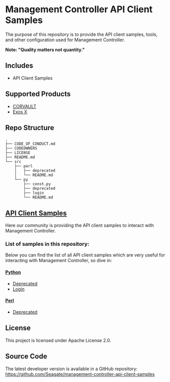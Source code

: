 # Management Controller API Client Samples

The purpose of this repository is to provide the API client samples, tools, and other configuration used for Management Controller.

**Note: "Quality matters not quantity."**

## Includes

- API Client Samples

## Supported Products

- [CORVAULT](https://www.seagate.com/products/storage/data-storage-systems/corvault/)
- [Exos X](https://www.seagate.com/products/enterprise-drives/exos-x/)

## Repo Structure

```
.
├── CODE_OF_CONDUCT.md
├── CODEOWNERS
├── LICENSE
├── README.md
└── src
    ├── perl
    │   ├── deprecated
    │   └── README.md
    └── py
        ├── const.py
        ├── deprecated
        ├── login
        └── README.md
```

## [API Client Samples](./src/)

Here our community is providing the API client samples to interact with Management Controller.

### List of samples in this repository:

Below you can find the list of all API client samples which are very useful for interacting with Management Controller, so dive in:

#### [Python](./src/py/README.md)

- [Deprecated](./src/py/deprecated/)
- [Login](./src/py/login/README.md)

#### [Perl](./src/perl/README.md)

- [Deprecated](./src/perl/deprecated/)

## License

This project is licensed under Apache License 2.0.

## Source Code

The latest developer version is available in a GitHub repository: https://github.com/Seagate/management-controller-api-client-samples

